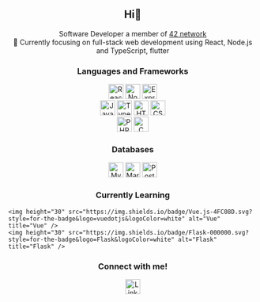 
<h2 align="center"> Hi👋 </h2>

<p align="center">
	Software Developer  
 a member of 
	<a href="https://42.fr/en/what-is-42/42-program-explained/">42 network</a>
</br>
🔭 Currently focusing on full-stack web development using React, Node.js and TypeScript, flutter 
</p>

<h3 align="center"> Languages and Frameworks </h3>
<div align="center">
	<img height="30" src="https://img.shields.io/badge/React-61DAFB.svg?style=for-the-badge&logo=React&logoColor=black" alt="React" title="React" />
	<img height="30" src="https://img.shields.io/badge/Node.js-339933.svg?style=for-the-badge&logo=nodedotjs&logoColor=white" alt="Node.js" title="Node.js" />
	<img height="30" src="https://img.shields.io/badge/express.js-%23404d59.svg?style=for-the-badge&logo=express&logoColor=white" alt="Express.js" title="Express.js" />
	</br>
	<img height="30" src="https://img.shields.io/badge/JavaScript-F7DF1E.svg?style=for-the-badge&logo=JavaScript&logoColor=black" alt="Javascript" title="Javascript" />
	<img height="30" src="https://img.shields.io/badge/TypeScript-3178C6.svg?style=for-the-badge&logo=TypeScript&logoColor=white" alt="Typescript" title="Typescript" />
	<img height="30" src="https://img.shields.io/badge/HTML5-E34F26.svg?style=for-the-badge&logo=HTML5&logoColor=white" alt="HTML" title="HTML" />
	<img height="30" src="https://img.shields.io/badge/CSS3-1572B6.svg?style=for-the-badge&logo=CSS3&logoColor=white" alt="CSS" title="CSS" />
	</br>
	<img height="30" src="https://img.shields.io/badge/PHP-777BB4.svg?style=for-the-badge&logo=PHP&logoColor=white" alt="PHP" title="PHP" />
	<img height="30" src="https://img.shields.io/badge/c-%2300599C.svg?style=for-the-badge&logo=c&logoColor=white" alt="C" title="C" />
</div>

<h3 align="center"> Databases </h3>
<div align="center">
	<img height="30" src="https://img.shields.io/badge/MySQL-4479A1.svg?style=for-the-badge&logo=MySQL&logoColor=white" alt="MySQL" title="MySQL" />
	<img height="30" src="https://img.shields.io/badge/MariaDB-003545.svg?style=for-the-badge&logo=MariaDB&logoColor=white" alt="MariaDB" title="MariaDB" />
	<img height="30" src="https://img.shields.io/badge/PostgreSQL-4169E1.svg?style=for-the-badge&logo=PostgreSQL&logoColor=white" alt="PostgreSQL" title="PostgreSQL" />
</div>

<h3 align="center"> Currently Learning </h3>

	<img height="30" src="https://img.shields.io/badge/Vue.js-4FC08D.svg?style=for-the-badge&logo=vuedotjs&logoColor=white" alt="Vue" title="Vue" />
	<img height="30" src="https://img.shields.io/badge/Flask-000000.svg?style=for-the-badge&logo=Flask&logoColor=white" alt="Flask" title="Flask" />
</div>

<h3 align="center"> Connect with me! </h3>
<div align="center">
	<a href="https://www.linkedin.com/in/iradukunda-didier-9939b2242/">
		<img height="30" src="https://img.shields.io/badge/LinkedIn-0A66C2.svg?style=for-the-badge&logo=LinkedIn&logoColor=white" alt="LinkedIn" title="LinkedIn" />
	</a>
</div>

<!--
**KaomN/KaomN** is a ✨ _special_ ✨ repository because its `README.md` (this file) appears on your GitHub profile.

Here are some ideas to get you started:

- 🔭 I’m currently working on ...
- 🌱 I’m currently learning ...
- 👯 I’m looking to collaborate on ...
- 🤔 I’m looking for help with ...
- 💬 Ask me about ...
- 📫 How to reach me: ...
- 😄 Pronouns: ...
- ⚡ Fun fact: ...
-->
